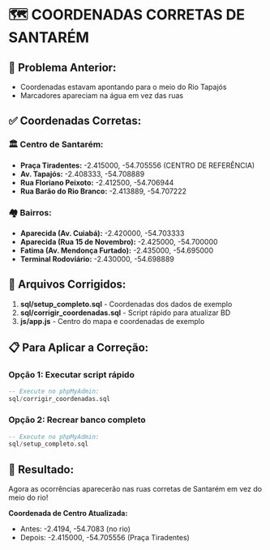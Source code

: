 # 🗺️ COORDENADAS CORRETAS DE SANTARÉM

## 📍 **Problema Anterior:**
- Coordenadas estavam apontando para o meio do Rio Tapajós
- Marcadores apareciam na água em vez das ruas

## ✅ **Coordenadas Corretas:**

### 🏛️ **Centro de Santarém:**
- **Praça Tiradentes:** -2.415000, -54.705556 (CENTRO DE REFERÊNCIA)
- **Av. Tapajós:** -2.408333, -54.708889
- **Rua Floriano Peixoto:** -2.412500, -54.706944
- **Rua Barão do Rio Branco:** -2.413889, -54.707222

### 🏘️ **Bairros:**
- **Aparecida (Av. Cuiabá):** -2.420000, -54.703333
- **Aparecida (Rua 15 de Novembro):** -2.425000, -54.700000
- **Fatima (Av. Mendonça Furtado):** -2.435000, -54.695000
- **Terminal Rodoviário:** -2.430000, -54.698889

## 🔧 **Arquivos Corrigidos:**

1. **sql/setup_completo.sql** - Coordenadas dos dados de exemplo
2. **sql/corrigir_coordenadas.sql** - Script rápido para atualizar BD
3. **js/app.js** - Centro do mapa e coordenadas de exemplo

## 📋 **Para Aplicar a Correção:**

### Opção 1: Executar script rápido
```sql
-- Execute no phpMyAdmin:
sql/corrigir_coordenadas.sql
```

### Opção 2: Recrear banco completo
```sql  
-- Execute no phpMyAdmin:
sql/setup_completo.sql
```

## 🎯 **Resultado:**
Agora as ocorrências aparecerão nas ruas corretas de Santarém em vez do meio do rio!

**Coordenada de Centro Atualizada:**
- Antes: -2.4194, -54.7083 (no rio)
- Depois: -2.415000, -54.705556 (Praça Tiradentes)